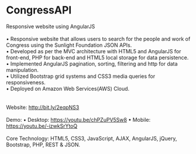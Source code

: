 # CongressAPI
Responsive website using AngularJS
<br/>
<br/>
•	Responsive website that allows users to search for the people and work of Congress using the Sunlight Foundation JSON APIs.<br/>
•	Developed as per the MVC architecture with HTML5 and AngularJS for front-end, PHP for back-end and HTML5 local storage for data persistence.<br/>
•	Implemented AngularJS pagination, sorting, filtering and http for data manipulation.<br/>
•	Utilized Bootstrap grid systems and CSS3 media queries for responsiveness.<br/>
•	Deployed on Amazon Web Services(AWS) Cloud.<br/>
<br/>
<br/>
Website: http://bit.ly/2eqpNS3
<br/>
<br/>
Demo: 
•	Desktop: https://youtu.be/chPZuPV5Sw8
•	Mobile: https://youtu.be/-izwkSrYtoQ 
<br/>
<br/>
Core Technology: HTML5, CSS3, JavaScript, AJAX, AngularJS, jQuery, Bootstrap, PHP, REST & JSON.
<br/>
<br/>
